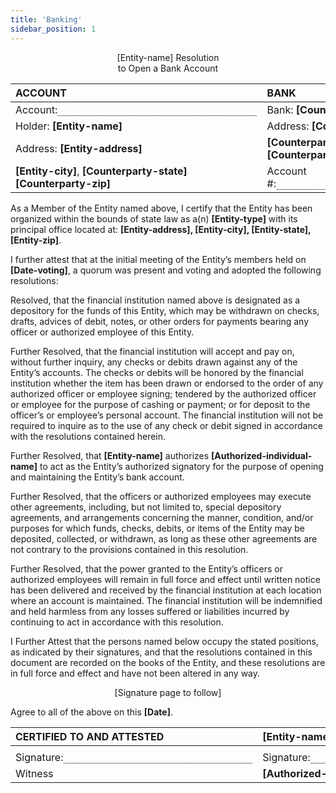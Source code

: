 ```yaml
---
title: 'Banking'
sidebar_position: 1
---
```


<p align="center">[Entity-name] Resolution<br />
to Open a Bank Account</p>

| ACCOUNT                                                            | BANK                                                                     |
| :----------------------------------------------------------------- | :----------------------------------------------------------------------- |
| Account:`_______________________________________`                  | Bank: **[Counterparty-name]**                                            |
| Holder: **[Entity-name]**                                          | Address: **[Counterparty-address]**                                      |
| Address: **[Entity-address]**                                      | **[Counterparty-city]**, **[Counterparty-state]** **[Counterparty-zip]** |
| **[Entity-city]**, **[Counterparty-state]** **[Counterparty-zip]** | Account #:`_________________________________________`                    |

As a Member of the Entity named above, I certify that the Entity has been organized within the bounds of state law as a(n) **[Entity-type]** with its principal office located at: **[Entity-address], [Entity-city], [Entity-state], [Entity-zip]**.

I further attest that at the initial meeting of the Entity’s members held on **[Date-voting]**, a quorum was present and voting and adopted the following resolutions:

Resolved, that the financial institution named above is designated as a depository for the funds of this Entity, which may be withdrawn on checks, drafts, advices of debit, notes, or other orders for payments bearing any officer or authorized employee of this Entity.

Further Resolved, that the financial institution will accept and pay on, without further inquiry, any checks or debits drawn against any of the Entity’s accounts. The checks or debits will be honored by the financial institution whether the item has been drawn or endorsed to the order of any authorized officer or employee signing; tendered by the authorized officer or employee for the purpose of cashing or payment; or for deposit to the officer’s or employee’s personal account. The financial institution will not be required to inquire as to the use of any check or debit signed in accordance with the resolutions contained herein.

Further Resolved, that **[Entity-name]** authorizes **[Authorized-individual-name]** to act as the Entity’s authorized signatory for the purpose of opening and maintaining the Entity’s bank account.

Further Resolved, that the officers or authorized employees may execute other agreements, including, but not limited to, special depository agreements, and arrangements concerning the manner, condition, and/or purposes for which funds, checks, debits, or items of the Entity may be deposited, collected, or withdrawn, as long as these other agreements are not contrary to the provisions contained in this resolution.

Further Resolved, that the power granted to the Entity’s officers or authorized employees will remain in full force and effect until written notice has been delivered and received by the financial institution at each location where an account is maintained. The financial institution will be indemnified and held harmless from any losses suffered or liabilities incurred by continuing to act in accordance with this resolution.

I Further Attest that the persons named below occupy the stated positions, as indicated by their signatures, and that the resolutions contained in this document are recorded on the books of the Entity, and these resolutions are in full force and effect and have not been altered in any way.

<p align="center">[Signature page to follow]</p>

Agree to all of the above on this **[Date]**.

| CERTIFIED TO AND ATTESTED                         | **[Entity-name]**                                 |
| :------------------------------------------------ | :------------------------------------------------ |
|                                                   |                                                   |
| Signature:`_____________________________________` | Signature:`_____________________________________` |
| Witness                                           | **[Authorized-individual-name]**                  |
